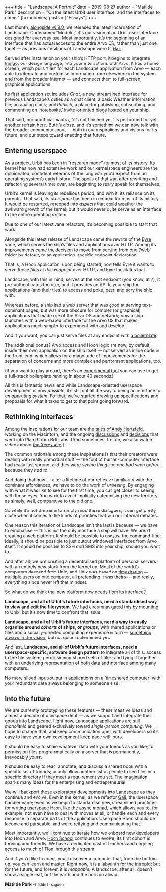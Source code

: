 +++
title = "Landscape: A Portrait"
date = 2019-08-27
author = "Matilde Park"
description = "On the latest Urbit user interface, and the interfaces to come."
[taxonomies]
posts = ["Essays"]
+++

Last month, [alongside v0.8.0](https://urbit.org/posts/2019-7-25-update/), we released the latest incarnation of Landscape. Codenamed “Modulo,” it's our vision of an Urbit user interface designed for everyday use. Most importantly, it’s the beginning of an interface that has actual access to the entire Arvo OS, rather than just one facet — as previous iterations of Landscape were to [Hall](https://urbit.org/docs/learn/arvo/hall/).

Served after installation on your ship’s HTTP port, it begins to integrate [Indigo](https://github.com/urbit/indigo), our design language, into your interactions with Arvo. It has a home screen, which pulls ‘tiles’ for each Landscape application from Arvo — each able to integrate and customise information from elsewhere in the system and from the broader internet — and connects them to full-screen, graphical applications.

Its first application set includes _Chat_, a new, streamlined interface for previous Landscape’s duties as a chat client; a basic Weather information tile; an analog clock; and _Publish_, a place for publishing, subscribing, and commenting on ‘notebooks,’ invite-oriented blogs hosted on your ship.

That said, our unofficial mantra, “it’s not finished yet,” is performed for yet another refrain here. But it’s _close_, and it’s something we can now talk with the broader community about — both in our inspirations and visions for its future; and our steps toward enacting that future.

## Entering userspace

As a project, Urbit has been in “research mode” for most of its history. Its kernel has now had extensive work and our kernelspace engineers are the opinionated, confident veterans of the long war you’d expect from an operating system’s early history. The spoils of that war, after rewriting and refactoring several times over, are beginning to really speak for themselves.

Urbit’s kernel is leaving its rebellious period, and with it, its reliance on its parents. That said, its _userspace_ has been in embryo for most of its history. It would be restarted, rescoped into _aspects_ that could weather the awkward growth of the kernel; but it would never quite serve as an interface to the entire operating system. 

Due to one of our latest vane refactors, it’s becoming possible to start that work.

Alongside this latest release of Landscape came the rewrite of the [Eyre](https://urbit.org/docs/learn/arvo/eyre/) vane, which serves the ship’s files and applications over HTTP. Among its improvements came the decision to move from serving from one ‘/web’ folder by default, to an application-specific endpoint declaration. 

That is, a Hoon application, upon being started, now tells Eyre it wants to serve _these files_ at _this endpoint_ over HTTP, and Eyre facilitates that.

Landscape, with this in mind, serves at the root endpoint (you know, at `/`); it pre-authenticates the user, and it provides an API to your ship for applications (and their tiles) to access and poke, peer, and scry the ship with.

Whereas before, a ship had a web server that was good at serving text-dominant pages, but was more obscure for complex (or graphical) applications that made use of the Arvo OS and network; _now_ a ship launches with a web-based interface for the Arvo OS that makes applications much simpler to experiment with and develop.

And if you want, you can just serve files at any endpoint with [a boilerplate](https://github.com/matildepark/urbit-static-page).

The additional bonus? Arvo access and Hoon logic are now, by default, inside their own application on the ship itself — not served as inline code in the front-end, which allows for a magnitude of improvements for the separation of concerns and more complex and performant applications, too.

(If you want to play around, there’s an [experimental tool](https://github.com/urbit/create-landscape-app) you can use to get a full-stack boilerplate running in about 40 seconds.)

All this is fantastic news; and while Landscape-oriented userspace development is now _possible_, it’s still not all the way to being an interface to _an operating system_. For that, we’ve started drawing up specifications and proposals for what it takes to get to that point going forward.

## Rethinking interfaces

Among the inspirations for our team are [the tales of Andy Hertzfeld](https://www.folklore.org/StoryView.py?project=Macintosh&story=Were_Not_Hackers!.txt), working on the Macintosh; and the ongoing [discussions](http://doc.cat-v.org/plan_9/4th_edition/papers/812/) and [decisions](https://research.swtch.com/help.pdf) that went into Plan 9 from Bell Labs. (And sometimes, for fun, we also watch videos about [the Xerox Alto](https://www.youtube.com/watch?v=tngrLvyiNEI).)

The common rationale among these inspirations is that their creators were dealing with really primordial stuff — the font of human-computer interface had really just sprung, and they were _seeing things no one had seen before_ because they _had to_. 

And doing that now — after a lifetime of our reflexive familiarity with the dominant affordances, we have to do the work of _unseeing_. By engaging with what it was like to see for the first time, you can get closer to seeing with those eyes. You work to avoid implicitly categorising the new territory as simply, well, comparative to the old one. 

So while it’s not the same to simply _read_ these dialogues, it can get pretty close when it comes to the kinds of priorities that win our internal debates.

One reason this iteration of Landscape isn’t the last is because — we have to emphasise — this is not the only interface a ship will have. We aren’t creating a web platform. It should be possible to use _just_ the command-line; ideally, it should be possible to just output windowed interfaces from Arvo itself. It should be possible to SSH _and_ SMS into your ship, should you want to.

And after all, we _are_ creating a decentralised platform of personal servers with an entirely new stack from the kernel up. Most of the world’s computers descend from Unix, and Unix was based on [timesharing](https://en.wikipedia.org/wiki/Time-sharing) — multiple users on one computer, all pretending it was theirs — and really, everything since never left that mindset.

So what do we think that new platform now needs from its interface?

**Landscape, and all of Urbit’s future interfaces, need a standardised way to view and edit the filesystem.** We had circumnavigated this by mounting to Unix, but it’s now time to confront that issue.

**Landscape, and all of Urbit’s future interfaces, need a way to easily organise around _cohorts_ of ships, or _groups_,** with shared applications or files and a socially-oriented computing experience in turn — [something always in the vision](https://urbit.org/posts/azimuth-is-on-chain/#aegean), but not quite implemented yet.

And last, **Landscape, and all of Urbit’s future interfaces, need a userspace-specific, software design pattern** to integrate all of this: access to the file system; permissioning shared sets of files; and tying it together with an underlying representation of both data and interface among many computers. 

No more siloed input/output in applications on a ‘timeshared computer’ with your redundant data always belonging to someone else.

## Into the future

We are currently prototyping these features — these massive ideas and almost a decade of userspace debt — as we support and integrate their goods into Landscape. Right now, Landscape applications are still _monolithic_ and geared exclusively toward _single-person computing_. We hope to change that, and keep communication open with developers so it’s easy to have your own development keep pace with ours.

It should be easy to share whatever data with your friends as you like; to permission files programmatically on a server that is permanently, irrevocably _yours_.

It should be easy to read, annotate, and discuss a shared book with a specific set of friends; or only allow another list of people to see files in a specific directory if they meet a requirement you set. The imagination sparks many ideas for the enterprising and entrepreneurial.

We will backport these exploratory developments into Landscape as they continue and evolve. Even in the kernel, as we refactor [Gall](https://urbit.org/docs/learn/arvo/gall/), the userspace handler vane; even as we begin to standardise new, streamlined practices for writing userspace Hoon, like the [async monad](https://groups.google.com/a/urbit.org/forum/#!topic/dev/DDG6gHSG1Lc), which allows you to, for example, not even have to deal with moves at all, or handle each and every response in separate parts of the application. Userspace Hoon should be laconic and parseable, and we’re reifying and communicating that.

Most importantly, we'll continue to iterate how we onboard new developers into Hoon and Arvo. [Hoon School](https://urbit.org/hoonschool) continues to evolve; its first cohort is thriving and friendly. We have a dedicated cast of teachers and ongoing access to much of Tlon through this stream.

And if you’d like to come, you’ll discover a computer that, from the bottom up, you can learn and master. Right now, it is a labyrinth for the intrepid; but for the future, and forever, it is _mappable_. A landscape, after all, doesn’t show a single leaf, but the earth and the horizon ahead.

**Matilde Park** `~haddef-sigwen`